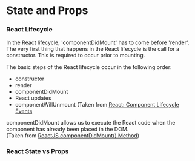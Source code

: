 # State and Props

### React Lifecycle  
In the React lifecycle, 'componentDidMount' has to come before 'render'.  
The very first thing that happens in the React lifecycle is the call for a constructor.  This is required to occur prior to mounting.

The basic steps of the React lifecycle occur in the following order:  
* constructor
* render
* componentDidMount
* React updates
* componentWillUnmount
(Taken from [React: Component Lifecycle Events](https://medium.com/@joshuablankenshipnola/react-component-lifecycle-events-cb77e670a093)

componentDidMount allows us to execute the React code when the component has already been placed in the DOM.  
(Taken from [ReactJS componentDidMount() Method](https://www.geeksforgeeks.org/reactjs-componentdidmount-method))

### React State vs Props  
